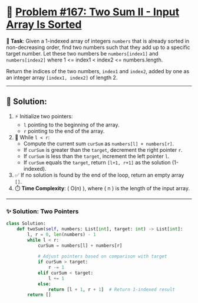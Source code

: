 # 📝 [Problem #167: Two Sum II - Input Array Is Sorted](https://leetcode.com/problems/two-sum-ii-input-array-is-sorted/description/?envType=study-plan-v2&envId=top-interview-150)

**🎯 Task**: Given a 1-indexed array of integers `numbers` that is already sorted in non-decreasing order, find two numbers such that they add up to a specific target number. Let these two numbers be `numbers[index1]` and `numbers[index2]` where 1 <= index1 < index2 <= numbers.length.

Return the indices of the two numbers, `index1` and `index2`, added by one as an integer array `[index1, index2]` of length 2.

---

## 🌟 Solution:

1. ⚡ Initialize two pointers: 
    - `l` pointing to the beginning of the array.
    - `r` pointing to the end of the array.
2. 🔁 While `l < r`:
    - Compute the current sum `curSum` as `numbers[l] + numbers[r]`.
    - If `curSum` is greater than the `target`, decrement the right pointer `r`.
    - If `curSum` is less than the `target`, increment the left pointer `l`.
    - If `curSum` equals the `target`, return `[l+1, r+1]` as the solution (1-indexed).
3. ✅ If no solution is found by the end of the loop, return an empty array `[]`.
4. ⏱️ **Time Complexity**: \( O(n) \), where \( n \) is the length of the input array.

---

### ✨ Solution: Two Pointers

```python
class Solution:
    def twoSum(self, numbers: List[int], target: int) -> List[int]:
        l, r = 0, len(numbers) - 1
        while l < r:
            curSum = numbers[l] + numbers[r]
            
            # Adjust pointers based on comparison with target
            if curSum > target:
                r -= 1
            elif curSum < target:
                l += 1
            else:
                return [l + 1, r + 1]  # Return 1-indexed result
        return []
